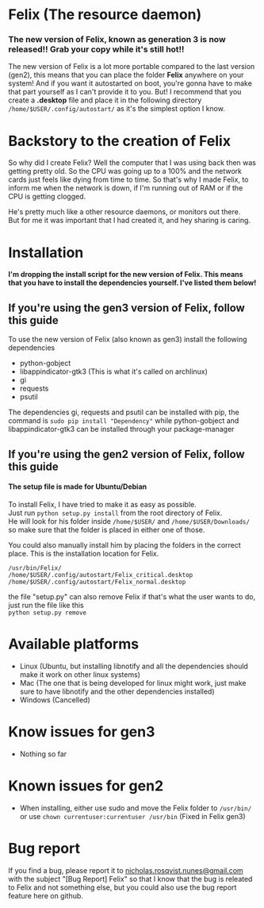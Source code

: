 # Felix (The resource daemon)

### The new version of Felix, known as generation 3 is now released!! Grab your copy while it's still hot!!

The new version of Felix is a lot more portable compared to the last version (gen2), this means that you can place the folder <b>Felix</b> anywhere on your system! And if you want it autostarted on boot, you're gonna have to make that part yourself as I can't provide it to you. But! I recommend that you create a <b>.desktop</b> file and place it in the following directory `/home/$USER/.config/autostart/` as it's the simplest option I know.

# Backstory to the creation of Felix

So why did I create Felix?
Well the computer that I was using back then was getting pretty old. So the CPU was going up to a 100% and
the network cards just feels like dying from time to time. 
So that's why I made Felix, to inform me when the network is down, if I'm running out of RAM or if the CPU is getting clogged.

He's pretty much like a other resource daemons, or monitors out there.<br>
But for me it was important that I had created it, and hey sharing is caring.

# Installation
<b>I'm dropping the install script for the new version of Felix. This means that you have to install the dependencies yourself. I've listed them below!</b>

## If you're using the gen3 version of Felix, follow this guide
To use the new version of Felix (also known as gen3) install the following dependencies

* python-gobject
* libappindicator-gtk3 (This is what it's called on archlinux)
* gi
* requests
* psutil

The dependencies gi, requests and psutil can be installed with pip, the command is `sudo pip install "Dependency"` while python-gobject and libappindicator-gtk3 can be installed through your package-manager

## If you're using the gen2 version of Felix, follow this guide
#### The setup file is made for Ubuntu/Debian
To install Felix, I have tried to make it as easy as possible. <br />Just run `python setup.py install` from the root directory of Felix.<br />
He will look for his folder inside `/home/$USER/` and `/home/$USER/Downloads/` so make sure that the folder is placed in either one of those.

You could also manually install him by placing the folders in the correct place.
This is the installation location for Felix.

`/usr/bin/Felix/`<br />
`/home/$USER/.config/autostart/Felix_critical.desktop`<br />
`/home/$USER/.config/autostart/Felix_normal.desktop`

the file "setup.py" can also remove Felix if that's what the user wants to do, just run the file like this <br />`python setup.py remove`


# Available platforms
* Linux (Ubuntu, but installing libnotify and all the dependencies should make it work on other linux systems)
* Mac (The one that is being developed for linux might work, just make sure to have libnotify and the other dependencies installed)
* Windows (Cancelled)

# Know issues for gen3
* Nothing so far

# Known issues for gen2
* When installing, either use sudo and move the Felix folder to `/usr/bin/` or use `chown currentuser:currentuser /usr/bin` (Fixed in Felix gen3) <br />

# Bug report

If you find a bug, please report it to nicholas.rosqvist.nunes@gmail.com with the subject "[Bug Report] Felix" so that I know that the bug is releated to Felix and not something else, but you could also use the bug report feature here on github.

